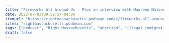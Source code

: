 ```yaml
---
title: "Fireworks All Around Us - Plus an interview with Maureen Maloney"
date: 2022-07-03T09:32:57-04:00
itemurl: "https://rightmassachusetts.podbean.com/e/fireworks-all-around-us-plus-an-interview-with-maureen-maloney/"
sites: "rightmassachusetts.podbean.com"
tags: ["podcast", "Right Massachusetts", "abortion", "illegal immigration", "The JV Team"]
draft: false
---
```


